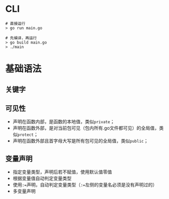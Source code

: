 # CLI
```shell
# 直接运行
> go run main.go

# 先编译，再运行
> go build main.go
> ./main
```


# 基础语法
## 关键字

## 可见性
* 声明在函数内部，是函数的本地值，类似`private`；
* 声明在函数外部，是对当前包可见（包内所有.go文件都可见）的全局值，类似`protect`；
* 声明在函数外部且首字母大写是所有包可见的全局值，类似`public`；

## 变量声明
* 指定变量类型，声明后若不赋值，使用默认值零值
* 根据变量值自动判定变量类型
* 使用`:=`声明，自动判定变量类型（`:=`左侧的变量名必须是没有声明过的）
* 多变量声明
```go

```